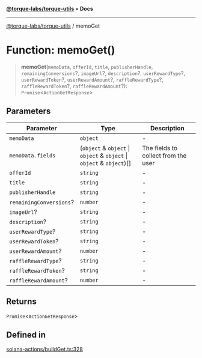 [**@torque-labs/torque-utils**](../README.md) • **Docs**

***

[@torque-labs/torque-utils](../README.md) / memoGet

# Function: memoGet()

> **memoGet**(`memoData`, `offerId`, `title`, `publisherHandle`, `remainingConversions`?, `imageUrl`?, `description`?, `userRewardType`?, `userRewardToken`?, `userRewardAmount`?, `raffleRewardType`?, `raffleRewardToken`?, `raffleRewardAmount`?): `Promise`\<`ActionGetResponse`\>

## Parameters

| Parameter | Type | Description |
| ------ | ------ | ------ |
| `memoData` | `object` | - |
| `memoData.fields` | (`object` & `object` \| `object` & `object` \| `object` & `object`)[] | The fields to collect from the user |
| `offerId` | `string` | - |
| `title` | `string` | - |
| `publisherHandle` | `string` | - |
| `remainingConversions`? | `number` | - |
| `imageUrl`? | `string` | - |
| `description`? | `string` | - |
| `userRewardType`? | `string` | - |
| `userRewardToken`? | `string` | - |
| `userRewardAmount`? | `number` | - |
| `raffleRewardType`? | `string` | - |
| `raffleRewardToken`? | `string` | - |
| `raffleRewardAmount`? | `number` | - |

## Returns

`Promise`\<`ActionGetResponse`\>

## Defined in

[solana-actions/buildGet.ts:328](https://github.com/torque-labs/torque-utils/blob/c76fb4101d477d1e8e6fb4f5de7a277964527c27/solana-actions/buildGet.ts#L328)
